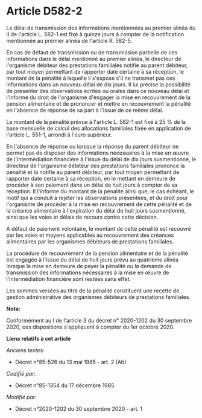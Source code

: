 # Article D582-2

Le délai de transmission des informations mentionnées au premier alinéa du II de l'article L. 582-1 est fixé à quinze jours à
compter de la notification mentionnée au premier alinéa de l'article R. 582-5.

En cas de défaut de transmission ou de transmission partielle de ces informations dans le délai mentionné au premier alinéa,
le directeur de l'organisme débiteur des prestations familiales notifie au parent débiteur, par tout moyen permettant de
rapporter date certaine à sa réception, le montant de la pénalité à laquelle il s'expose s'il ne transmet pas ces
informations dans un nouveau délai de dix jours. Il lui précise la possibilité de présenter des observations écrites ou
orales dans ce nouveau délai et l'informe du droit de l'organisme d'engager la mise en recouvrement de la pension alimentaire
et de prononcer et mettre en recouvrement la pénalité en l'absence de réponse de sa part à l'issue de ce même délai.

Le montant de la pénalité prévue à l'article L. 582-1 est fixé à 25 % de la base mensuelle de calcul des allocations
familiales fixée en application de l'article L. 551-1, arrondi à l'euro supérieur.

En l'absence de réponse ou lorsque la réponse du parent débiteur ne permet pas de disposer des informations nécessaires à la
mise en œuvre de l'intermédiation financière à l'issue du délai de dix jours susmentionné, le directeur de l'organisme
débiteur des prestations familiales prononce la pénalité et la notifie au parent débiteur, par tout moyen permettant de
rapporter date certaine à sa réception, en le mettant en demeure de procéder à son paiement dans un délai de huit jours à
compter de sa réception. Il l'informe du montant de la pénalité ainsi que, le cas échéant, le motif qui a conduit à rejeter
les observations présentées, et du droit pour l'organisme de procéder à la mise en recouvrement de cette pénalité et de la
créance alimentaire à l'expiration du délai de huit jours susmentionné, ainsi que les voies et délais de recours contre cette
décision.

A défaut de paiement volontaire, le montant de cette pénalité est recouvré par les voies et moyens applicables au
recouvrement des créances alimentaires par les organismes débiteurs de prestations familiales.

La procédure de recouvrement de la pension alimentaire et de la pénalité est engagée à l'issue du délai de huit jours prévu
au quatrième alinéa lorsque la mise en demeure de payer la pénalité ou la demande de transmission des informations
nécessaires à la mise en œuvre de l'intermédiation financière sont restées sans effet.

Les sommes versées au titre de la pénalité constituent une recette de gestion administrative des organismes débiteurs de
prestations familiales.

**Nota:**

Conformément au I de l'article 3 du décret n° 2020-1202 du 30 septembre 2020, ces dispositions s'appliquent à compter du 1er
octobre 2020.

**Liens relatifs à cet article**

_Anciens textes_:

  - Décret n°85-526 du 13 mai 1985 - art. 2 (Ab)

_Codifié par_:

  - Décret n°85-1354 du 17 décembre 1985

_Modifié par_:

  - Décret n°2020-1202 du 30 septembre 2020 - art. 1
